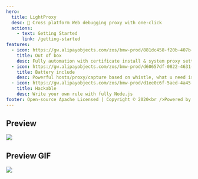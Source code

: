 ```yaml
---
hero:
  title: LightProxy
  desc: 💎 Cross platform Web debugging proxy with one-click
  actions:
    - text: Getting Started
      link: /getting-started
features:
  - icon: https://gw.alipayobjects.com/zos/bmw-prod/881dc458-f20b-407b-947a-95104b5ec82b/k79dm8ih_w144_h144.png
    title: Out of box
    desc: Fully automation with certificate install & system proxy setting
  - icon: https://gw.alipayobjects.com/zos/bmw-prod/d60657df-0822-4631-9d7c-e7a869c2f21c/k79dmz3q_w126_h126.png
    title: Battery include
    desc: Powerful hosts/proxy/capture based on whistle, what u need is just input /
  - icon: https://gw.alipayobjects.com/zos/bmw-prod/d1ee0c6f-5aed-4a45-a507-339a4bfe076c/k7bjsocq_w144_h144.png
    title: Hackable
    desc: Write your own rule with fully Node.js
footer: Open-source Apache Licensed | Copyright © 2020<br />Powered by [LightProxy](https://github.com/alibaba/lightproxy)
---
```


## Preview
<img className="preview" src="https://img.alicdn.com/tfs/TB1mCIVEYr1gK0jSZR0XXbP8XXa-1232-812.png" />

## Preview GIF
<img className="preview" src="https://i.loli.net/2020/05/05/uRZMpi8rPDyQF6I.gif" />
